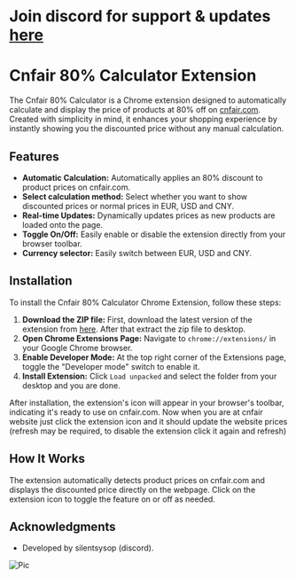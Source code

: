 # Join discord for support & updates [here](https://discord.gg/xzRtH4J7vU)

# Cnfair 80% Calculator Extension


The Cnfair 80% Calculator is a Chrome extension designed to automatically calculate and display the price of products at 80% off on [cnfair.com](https://cnfair.com). Created with simplicity in mind, it enhances your shopping experience by instantly showing you the discounted price without any manual calculation.

## Features

- **Automatic Calculation:** Automatically applies an 80% discount to product prices on cnfair.com.
- **Select calculation method:** Select whether you want to show discounted prices or normal prices in EUR, USD and CNY.
- **Real-time Updates:** Dynamically updates prices as new products are loaded onto the page.
- **Toggle On/Off:** Easily enable or disable the extension directly from your browser toolbar.
- **Currency selector:** Easily switch between EUR, USD and CNY.

## Installation

To install the Cnfair 80% Calculator Chrome Extension, follow these steps:

1. **Download the ZIP file:** First, download the latest version of the extension from [here](https://github.com/silentsysop/cnfair-calculator/releases/tag/v1.0.0). After that extract the zip file to desktop.
2. **Open Chrome Extensions Page:** Navigate to `chrome://extensions/` in your Google Chrome browser.
3. **Enable Developer Mode:** At the top right corner of the Extensions page, toggle the "Developer mode" switch to enable it.
4. **Install Extension:** Click `Load unpacked` and select the folder from your desktop and you are done.

After installation, the extension's icon will appear in your browser's toolbar, indicating it's ready to use on cnfair.com.
Now when you are at cnfair website just click the extension icon and it should update the website prices (refresh may be required, to disable the extension click it again and refresh)

## How It Works

The extension automatically detects product prices on cnfair.com and displays the discounted price directly on the webpage. Click on the extension icon to toggle the feature on or off as needed.

## Acknowledgments

- Developed by silentsysop (discord).

![Pic](https://media.discordapp.net/attachments/1200831829821886534/1221552699431063764/image.png?ex=6612fe9a&is=6600899a&hm=9a3c59f39a0605e7a63785b7660bb715365e008a432688d3ff258560911f7ff4&=&format=webp&quality=lossless&width=922&height=671)


